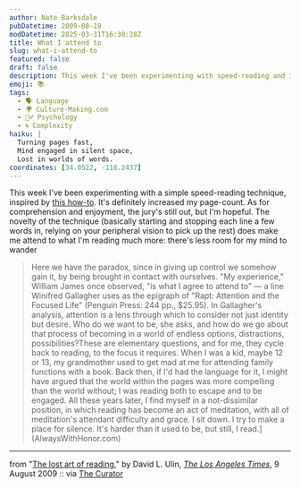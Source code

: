 ```yaml
---
author: Nate Barksdale
pubDatetime: 2009-08-19
modDatetime: 2025-03-31T16:30:28Z
title: What I attend to
slug: what-i-attend-to
featured: false
draft: false
description: This week I've been experimenting with speed-reading and its impact on my attention and enjoyment of literature.
emoji: 📚
tags:
  - 🗣️ Language
  - 🌍 Culture-Making.com
  - 🧘‍♂️ Psychology
  - 🌀 Complexity
haiku: |
  Turning pages fast,  
  Mind engaged in silent space,  
  Lost in worlds of words.
coordinates: [34.0522, -118.2437]
---
```


This week I've been experimenting with a simple speed-reading technique, inspired by [this how-to](http://www.fourhourworkweek.com/blog/2009/07/30/speed-reading-and-accelerated-learning/). It's definitely increased my page-count. As for comprehension and enjoyment, the jury's still out, but I'm hopeful. The novelty of the technique (basically starting and stopping each line a few words in, relying on your peripheral vision to pick up the rest) does make me attend to what I'm reading much more: there's less room for my mind to wander

> Here we have the paradox, since in giving up control we somehow gain it, by being brought in contact with ourselves. "My experience," William James once observed, "is what I agree to attend to" — a line Winifred Gallagher uses as the epigraph of "Rapt: Attention and the Focused Life" (Penguin Press: 244 pp., $25.95). In Gallagher's analysis, attention is a lens through which to consider not just identity but desire. Who do we want to be, she asks, and how do we go about that process of becoming in a world of endless options, distractions, possibilities?These are elementary questions, and for me, they cycle back to reading, to the focus it requires. When I was a kid, maybe 12 or 13, my grandmother used to get mad at me for attending family functions with a book. Back then, if I'd had the language for it, I might have argued that the world within the pages was more compelling than the world without; I was reading both to escape and to be engaged. All these years later, I find myself in a not-dissimilar position, in which reading has become an act of meditation, with all of meditation's attendant difficulty and grace. I sit down. I try to make a place for silence. It's harder than it used to be, but still, I read.](AlwaysWithHonor.com)

---

from "[The lost art of reading](http://web.archive.org/web/20140407031038/http://www.latimes.com/entertainment/news/arts/la-ca-reading9-2009aug09,0,4905017.story)," by David L. Ulin, [_The Los Angeles Times_](http://web.archive.org/web/20140407031038/http://www.latimes.com/entertainment/news/arts/la-ca-reading9-2009aug09,0,4905017.story), 9 August 2009 :: via [The Curator](https://www.google.com/search?q=%22The%20Curator%22%20curatormagazine.com)
